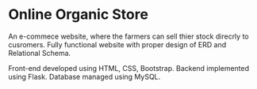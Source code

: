 # Online Organic Store
An e-commece website, where the farmers can sell thier stock direcrly to cusromers. Fully functional website with proper design of ERD and Relational Schema.

Front-end developed using HTML, CSS, Bootstrap.
Backend implemented using Flask.
Database managed using MySQL.
